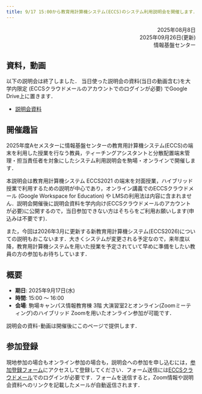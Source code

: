 ```yaml
---
title: 9/17 15:00から教育用計算機システム(ECCS)のシステム利用説明会を開催します．
---
```



<div style="text-align: right;">
<span>2025年08月8日</span><br />
<span>2025年09月26日(更新)</span><br />
<span>情報基盤センター</span><br />
</div>

## 資料，動画
以下の説明会は終了しました． 当日使った説明会の資料(当日の動画含む)を大学内限定 (ECCSクラウドメールのアカウントでのログインが必要) でGoogle Drive上に置きます．
- [説明会資料](https://docs.google.com/document/d/1V7WlKVJ_3JqkAfT_eVieYHYseZlKyxHE84_ZZvvuVLI/edit?usp=drive_link)

## 開催趣旨

2025年度Aセメスターに情報基盤センターの教育用計算機システム(ECCS)の端末を利用した授業を行なう教員，ティーチングアシスタントと分散配置端末管理・担当責任者を対象にしたシステム利用説明会を駒場・オンラインで開催します．

本説明会は教育用計算機システム ECCS2021 の端末を対面授業，ハイブリッド授業で利用するための説明が中心であり，オンライン講義でのECCSクラウドメール (Google Workspace for Education) や LMSの利用法は内容に含まれません．説明会開催後に説明会資料を学内向け(ECCSクラウドメールのアカウントが必要)に公開するので，当日参加できない方はそちらをご利用お願いします(申込みは不要です)．

また，今回は2026年3月に更新する新教育用計算機システム(ECCS2026)についての説明もおこないます．大きくシステムが変更される予定なので，来年度以降，教育用計算機システムを用いた授業を予定されていて早めに準備をしたい教員の方の参加もお待ちしています．


## 概要

- **期日**: 2025年9月17日(水)
- **時間**: 15:00 ～ 16:00
- **会場**: 駒場キャンパス情報教育棟 3階 大演習室2とオンライン(Zoomミーティング)のハイブリッド
Zoomを用いたオンライン参加が可能です．

説明会の資料･動画は開催後にこのページで提供します．

## 参加登録

現地参加の場合もオンライン参加の場合も，説明会への参加を申し込むには，[参加登録フォーム](https://forms.gle/JesdmfqSkjzds84x7)にアクセスして登録してください．フォーム送信には[ECCSクラウドメール](/google)でのログインが必要です．フォームを送信すると，Zoom情報や説明会資料へのリンクを記載したメールが自動返信されます．